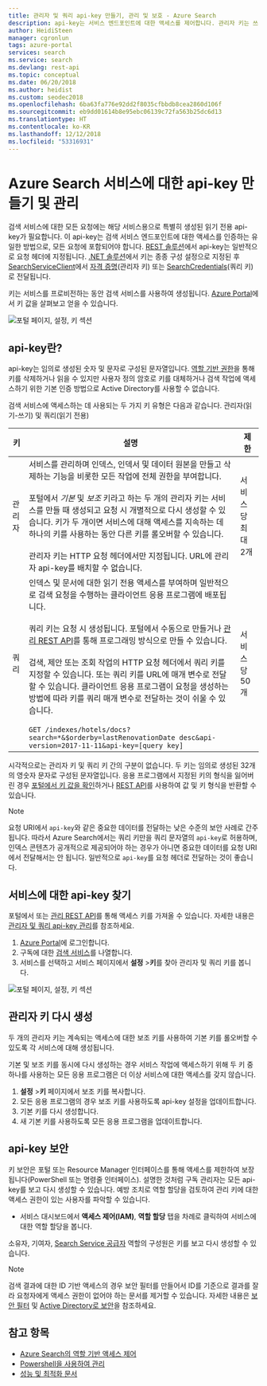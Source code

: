 ```yaml
---
title: 관리자 및 쿼리 api-key 만들기, 관리 및 보호 - Azure Search
description: api-key는 서비스 엔드포인트에 대한 액세스를 제어합니다. 관리자 키는 쓰기 액세스를 부여합니다. 쿼리 키는 읽기 전용 액세스에 대해서만 만들 수 있습니다.
author: HeidiSteen
manager: cgronlun
tags: azure-portal
services: search
ms.service: search
ms.devlang: rest-api
ms.topic: conceptual
ms.date: 06/20/2018
ms.author: heidist
ms.custom: seodec2018
ms.openlocfilehash: 6ba63fa776e92dd2f8035cfbbdb8cea2860d106f
ms.sourcegitcommit: eb9dd01614b8e95ebc06139c72fa563b25dc6d13
ms.translationtype: HT
ms.contentlocale: ko-KR
ms.lasthandoff: 12/12/2018
ms.locfileid: "53316931"
---
```

# <a name="create-and-manage-api-keys-for-an-azure-search-service"></a>Azure Search 서비스에 대한 api-key 만들기 및 관리

검색 서비스에 대한 모든 요청에는 해당 서비스용으로 특별히 생성된 읽기 전용 api-key가 필요합니다. 이 api-key는 검색 서비스 엔드포인트에 대한 액세스를 인증하는 유일한 방법으로, 모든 요청에 포함되어야 합니다. [REST 솔루션](search-get-started-nodejs.md#update-the-configjs-with-your-search-service-url-and-api-key)에서 api-key는 일반적으로 요청 헤더에 지정됩니다. [.NET 솔루션](search-howto-dotnet-sdk.md#core-scenarios)에서 키는 종종 구성 설정으로 지정된 후 [SearchServiceClient](https://docs.microsoft.com/dotnet/api/microsoft.azure.search.searchserviceclient)에서 [자격 증명](https://docs.microsoft.com/dotnet/api/microsoft.azure.search.searchserviceclient.credentials)(관리자 키) 또는 [SearchCredentials](https://docs.microsoft.com/dotnet/api/microsoft.azure.search.searchserviceclient.searchcredentials)(쿼리 키)로 전달됩니다.

키는 서비스를 프로비전하는 동안 검색 서비스를 사용하여 생성됩니다. [Azure Portal](https://portal.azure.com)에서 키 값을 살펴보고 얻을 수 있습니다.

![포털 페이지, 설정, 키 섹션](media/search-manage/azure-search-view-keys.png)

## <a name="what-is-an-api-key"></a>api-key란?

api-key는 임의로 생성된 숫자 및 문자로 구성된 문자열입니다. [역할 기반 권한](search-security-rbac.md)을 통해 키를 삭제하거나 읽을 수 있지만 사용자 정의 암호로 키를 대체하거나 검색 작업에 액세스하기 위한 기본 인증 방법으로 Active Directory를 사용할 수 없습니다. 

검색 서비스에 액세스하는 데 사용되는 두 가지 키 유형은 다음과 같습니다. 관리자(읽기-쓰기) 및 쿼리(읽기 전용)

|키|설명|제한|  
|---------|-----------------|------------|  
|관리자|서비스를 관리하며 인덱스, 인덱서 및 데이터 원본을 만들고 삭제하는 기능을 비롯한 모든 작업에 전체 권한을 부여합니다.<br /><br /> 포털에서 *기본* 및 *보조* 키라고 하는 두 개의 관리자 키는 서비스를 만들 때 생성되고 요청 시 개별적으로 다시 생성할 수 있습니다. 키가 두 개이면 서비스에 대해 액세스를 지속하는 데 하나의 키를 사용하는 동안 다른 키를 롤오버할 수 있습니다.<br /><br /> 관리자 키는 HTTP 요청 헤더에서만 지정됩니다. URL에 관리자 api-key를 배치할 수 없습니다.|서비스당 최대 2개|  
|쿼리|인덱스 및 문서에 대한 읽기 전용 액세스를 부여하며 일반적으로 검색 요청을 수행하는 클라이언트 응용 프로그램에 배포됩니다.<br /><br /> 쿼리 키는 요청 시 생성됩니다. 포털에서 수동으로 만들거나 [관리 REST API](https://docs.microsoft.com/rest/api/searchmanagement/)를 통해 프로그래밍 방식으로 만들 수 있습니다.<br /><br /> 검색, 제안 또는 조회 작업의 HTTP 요청 헤더에서 쿼리 키를 지정할 수 있습니다. 또는 쿼리 키를 URL에 매개 변수로 전달할 수 있습니다. 클라이언트 응용 프로그램이 요청을 생성하는 방법에 따라 키를 쿼리 매개 변수로 전달하는 것이 쉬울 수 있습니다.<br /><br /> `GET /indexes/hotels/docs?search=*&$orderby=lastRenovationDate desc&api-version=2017-11-11&api-key=[query key]`|서비스당 50개|  

 시각적으로는 관리자 키 및 쿼리 키 간의 구분이 없습니다. 두 키는 임의로 생성된 32개의 영숫자 문자로 구성된 문자열입니다. 응용 프로그램에서 지정된 키의 형식을 잃어버린 경우 [포털에서 키 값을 확인](https://portal.azure.com)하거나 [REST API](https://docs.microsoft.com/rest/api/searchmanagement/)를 사용하여 값 및 키 형식을 반환할 수 있습니다.  

> [!NOTE]  
>  요청 URI에서 `api-key`와 같은 중요한 데이터를 전달하는 낮은 수준의 보안 사례로 간주됩니다. 따라서 Azure Search에서는 쿼리 키만을 쿼리 문자열의 `api-key`로 허용하며, 인덱스 콘텐츠가 공개적으로 제공되어야 하는 경우가 아니면 중요한 데이터를 요청 URI에서 전달해서는 안 됩니다. 일반적으로 `api-key`를 요청 헤더로 전달하는 것이 좋습니다.  

## <a name="find-api-keys-for-your-service"></a>서비스에 대한 api-key 찾기

포털에서 또는 [관리 REST API](https://docs.microsoft.com/rest/api/searchmanagement/)를 통해 액세스 키를 가져올 수 있습니다. 자세한 내용은 [관리자 및 쿼리 api-key 관리](search-security-api-keys.md)를 참조하세요.

1. [Azure Portal](https://portal.azure.com)에 로그인합니다.
2. 구독에 대한 [검색 서비스](https://portal.azure.com/#blade/HubsExtension/BrowseResourceBlade/resourceType/Microsoft.Search%2FsearchServices)를 나열합니다.
3. 서비스를 선택하고 서비스 페이지에서 **설정** >**키**를 찾아 관리자 및 쿼리 키를 봅니다.

![포털 페이지, 설정, 키 섹션](media/search-security-overview/settings-keys.png)

## <a name="regenerate-admin-keys"></a>관리자 키 다시 생성

두 개의 관리자 키는 계속되는 액세스에 대한 보조 키를 사용하여 기본 키를 롤오버할 수 있도록 각 서비스에 대해 생성됩니다.

기본 및 보조 키를 동시에 다시 생성하는 경우 서비스 작업에 액세스하기 위해 두 키 중 하나를 사용하는 모든 응용 프로그램은 더 이상 서비스에 대한 액세스를 갖지 않습니다.

1. **설정** >**키** 페이지에서 보조 키를 복사합니다.
2. 모든 응용 프로그램의 경우 보조 키를 사용하도록 api-key 설정을 업데이트합니다.
3. 기본 키를 다시 생성합니다.
4. 새 기본 키를 사용하도록 모든 응용 프로그램을 업데이트합니다.

## <a name="secure-api-keys"></a>api-key 보안
키 보안은 포털 또는 Resource Manager 인터페이스를 통해 액세스를 제한하여 보장됩니다(PowerShell 또는 명령줄 인터페이스). 설명한 것처럼 구독 관리자는 모든 api-key를 보고 다시 생성할 수 있습니다. 예방 조치로 역할 할당을 검토하여 관리 키에 대한 액세스 권한이 있는 사용자를 파악할 수 있습니다.

+ 서비스 대시보드에서 **액세스 제어(IAM)**, **역할 할당** 탭을 차례로 클릭하여 서비스에 대한 역할 할당을 봅니다.

소유자, 기여자, [Search Service 공급자](https://docs.microsoft.com/azure/role-based-access-control/built-in-roles#search-service-contributor) 역할의 구성원은 키를 보고 다시 생성할 수 있습니다.

> [!Note]
> 검색 결과에 대한 ID 기반 액세스의 경우 보안 필터를 만들어서 ID를 기준으로 결과를 잘라 요청자에게 액세스 권한이 없어야 하는 문서를 제거할 수 있습니다. 자세한 내용은 [보안 필터](search-security-trimming-for-azure-search.md) 및 [Active Directory로 보안](search-security-trimming-for-azure-search-with-aad.md)을 참조하세요.

## <a name="see-also"></a>참고 항목

+ [Azure Search의 역할 기반 액세스 제어](search-security-rbac.md)
+ [Powershell을 사용하여 관리](search-manage-powershell.md) 
+ [성능 및 최적화 문서](search-performance-optimization.md)